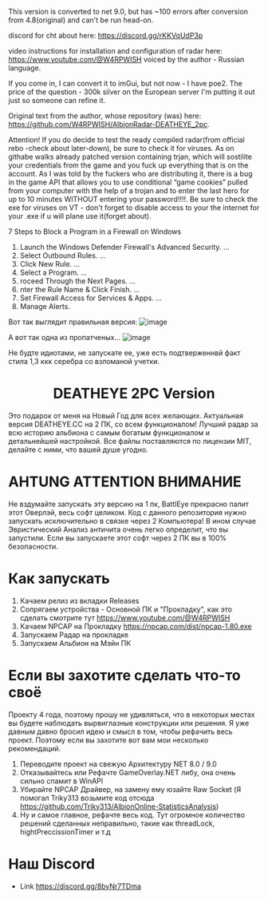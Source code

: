 This version is converted to net 9.0, but has ~100 errors after conversion from 4.8(original) and can't be run head-on.

discord for cht about here: https://discord.gg/rKKVqUdP3p  

video instructions for installation and configuration of radar here: https://www.youtube.com/@W4RPWISH voiced by the author - Russian language. 

If you come in, I can convert it to imGui, but not now - I have poe2. 
The price of the question - 300k silver on the European server
I'm putting it out just so someone can refine it.

Original text from the author, whose repository (was) here: https://github.com/W4RPWISH/AlbionRadar-DEATHEYE_2pc.

Attention! If you do decide to test the ready compiled radar(from official rebo  -check about later-down), be sure to check it for viruses. As on githabe walks already patched version containing trjan, which will sostilite your credentials from the game and you fuck up everything that is on the account. 
As I was told by the fuckers who are distributing it, there is a bug in the game API that allows you to use conditional “game cookies” pulled from your computer with the help of a trojan and to enter the last hero for up to 10 minutes WITHOUT entering your password!!!!.
Be sure to check the exe for viruses on VT - don't forget to disable access to your the internet for your .exe if u will plane use it(forget about).

7 Steps to Block a Program in a Firewall on Windows
1. Launch the Windows Defender Firewall's Advanced Security. ...
2. Select Outbound Rules. ...
3. Click New Rule. ...
4. Select a Program. ...
5. roceed Through the Next Pages. ...
6. nter the Rule Name & Click Finish. ...
7. Set Firewall Access for Services & Apps. ...
8. Manage Alerts.



Вот так выглядит правильная версия:
 ![image](https://github.com/user-attachments/assets/f399950a-991f-4ecf-b286-635ea9813f03)

А вот так одна из пропатченых...
![image](https://github.com/user-attachments/assets/a50f13d1-847b-49b1-baa6-0d22ebc98cd2)

Не будте идиотами, не запускате ее, уже есть подтверженнвй факт стила 1,3 ккк серебра со взломаной учетки.

<div align="center">

# DEATHEYE 2PC Version

</div>

Это подарок от меня на Новый Год для всех желающих. Актуальная версия DEATHEYE.CC на 2 ПК, со всем функционалом!
Лучший радар за всю историю альбиона с самым богатым функционалом и детальнейшей настройкой.
Все файлы поставляются по лицензии MIT, делайте с ними, что вашей душе угодно.

# AHTUNG ATTENTION ВНИМАНИЕ

Не вздумайте запускать эту версию на 1 пк, BattlEye прекрасно палит этот Оверлэй, весь софт целиком.
Код с данного репозитория нужно запускать исключительно в связке через 2 Компьютера!
В ином случае Эвристический Анализ античита очень легко определит, что вы запустили.
Если вы запускаете этот софт через 2 ПК вы в 100% безопасности.

# Как запускать

1. Качаем релиз из вкладки Releases
2. Сопрягаем устройства - Основной ПК и "Прокладку", как это сделать смотрите тут https://www.youtube.com/@W4RPWISH
3. Качаем NPCAP на Прокладку https://npcap.com/dist/npcap-1.80.exe
4. Запускаем Радар на прокладке
5. Запускаем Альбион на Мэйн ПК

# Если вы захотите сделать что-то своё

Проекту 4 года, поэтому прошу не удивляться, что в некоторых местах вы будете наблюдать вырвиглазные конструкции или решения.
Я уже давным давно бросил идею и смысл в том, чтобы рефачить весь проект. Поэтому если вы захотите вот вам мои несколько рекомендаций.

1. Переводите проект на свежую Архитектуру NET 8.0 / 9.0
2. Отказывайтесь или Рефачте GameOverlay.NET либу, она очень сильно спамит в WinAPI
3. Убирайте NPCAP Драйвер, на замену ему юзайте Raw Socket (Я помогал Triky313 возьмите код отсюда https://github.com/Triky313/AlbionOnline-StatisticsAnalysis)
4. Ну и самое главное, рефачте весь код. Тут огромное количество решений сделанных неправильно, такие как threadLock, hightPreccissionTimer и т.д

# Наш Discord

- Link https://discord.gg/8byNr7TDma
